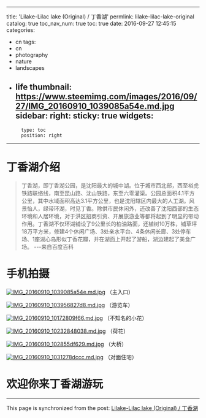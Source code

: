 
---
title: 'Lilake-Lilac lake (Original) / 丁香湖'
permlink: lilake-lilac-lake-original
catalog: true
toc_nav_num: true
toc: true
date: 2016-09-27 12:45:15
categories:
- cn
tags:
- cn
- photography
- nature
- landscapes
- life
thumbnail: https://www.steemimg.com/images/2016/09/27/IMG_20160910_1039085a54e.md.jpg
sidebar:
    right:
        sticky: true
widgets:
    -
        type: toc
        position: right
---


# 丁香湖介绍

>丁香湖，即丁香湖公园，是沈阳最大的城中湖。位于城市西北部，西至裕虎铁路联络线，南至昆山路、沈山铁路，东至六零灌渠。公园总面积4.1平方公里，其中水域面积高达3.1平方公里，也是沈阳辖区内最大的人工湖。风景怡人，绿带环湖，时见丁香。除供市民休闲外，还改善了沈阳西部的生态环境和人居环境，对于洪区招商引资、开展旅游业等都将起到了明显的带动作用。丁香湖不仅环湖铺设了9公里长的柏油路面，还植树10万株，铺草坪18万平方米，修建4个休闲广场、3处亲水平台、4条休闲长廊、3处停车场、1座湖心岛形似丁香花瓣，并在湖面上开起了游船，湖边建起了美食广场。
---来自百度百科

# 手机拍摄

[![IMG_20160910_1039085a54e.md.jpg](https://www.steemimg.com/images/2016/09/27/IMG_20160910_1039085a54e.md.jpg)](https://www.steemimg.com/image/aOHuU)
（主入口）

[![IMG_20160910_103956827d8.md.jpg](https://www.steemimg.com/images/2016/09/27/IMG_20160910_103956827d8.md.jpg)](https://www.steemimg.com/image/aOSr7)
（游览车）

[![IMG_20160910_10172809f66.md.jpg](https://www.steemimg.com/images/2016/09/27/IMG_20160910_10172809f66.md.jpg)](https://www.steemimg.com/image/aOMDe)
（不知名的小花）

[![IMG_20160910_10232848038.md.jpg](https://www.steemimg.com/images/2016/09/27/IMG_20160910_10232848038.md.jpg)](https://www.steemimg.com/image/aOvas)
（荷花）

[![IMG_20160910_102855df629.md.jpg](https://www.steemimg.com/images/2016/09/27/IMG_20160910_102855df629.md.jpg)](https://www.steemimg.com/image/aOTG1)
（大桥）

[![IMG_20160910_1031278dccc.md.jpg](https://www.steemimg.com/images/2016/09/27/IMG_20160910_1031278dccc.md.jpg)](https://www.steemimg.com/image/aOYdP)
（对面住宅）

# 欢迎你来丁香湖游玩

- - -

This page is synchronized from the post: [Lilake-Lilac lake (Original) / 丁香湖](https://steemit.com/@oflyhigh/lilake-lilac-lake-original)
